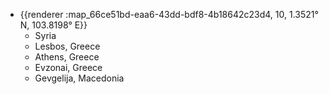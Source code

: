 - {{renderer :map_66ce51bd-eaa6-43dd-bdf8-4b18642c23d4, 10, 1.3521° N, 103.8198° E}}
	- Syria
	- Lesbos, Greece
	- Athens, Greece
	- Evzonai, Greece
	- Gevgelija, Macedonia